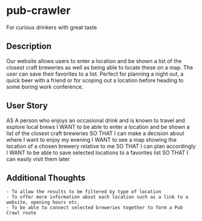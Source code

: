 # pub-crawler
For curious drinkers with great taste

## Description
Our website allows users to enter a location and be shown a list of the  closest craft breweries as well as being able to locate these on a map. The user can save their favorites to a list. Perfect for planning a night out, a quick beer with a friend or for scoping out a location before heading to some boring work conference.

## User Story
AS A person who enjoys an occasional drink and is known to travel and explore local brews
I WANT to be able to enter a location and be shown a list of the closest craft breweries
SO THAT I can make a decision about where I want to enjoy my evening
I WANT to see a map showing the location of a chosen brewery relative to me
SO THAT I can plan accordingly
I WANT to be able to save selected locations to a favorites list
SO THAT I can easily visit them later

## Additional Thoughts
	- To allow the results to be filtered by type of location
	- To offer more information about each location such as a link to a website, opening hours etc.
    - To be able to connect selected breweries together to form a Pub Crawl route

